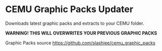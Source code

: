 # CEMU Graphic Packs Updater
Downloads latest graphic packs and extracts to your CEMU folder. 

**WARNING! THIS WILL OVERWRITES YOUR PREVIOUS GRAPHIC PACKS**

Graphic Packs source https://github.com/slashiee/cemu_graphic_packs
